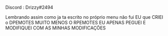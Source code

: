 Discord : Drizzy#2494

Lembrando assim como ja ta escrito no próprio menu não fui EU que CRIEI o DPEMOTES MUITO MENOS O RPEMOTES EU APENAS PEGUEI E MODIFIQUEI COM AS MINHAS MODIFICAÇÕES

